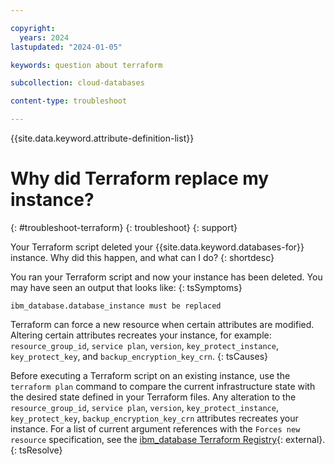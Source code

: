 ```yaml
---

copyright:
  years: 2024
lastupdated: "2024-01-05"

keywords: question about terraform

subcollection: cloud-databases

content-type: troubleshoot

---
```


{{site.data.keyword.attribute-definition-list}}

<!-- Remember that this is the individual topic template for each troubleshooting entry that belongs in a troubleshooting topic group in the Help left nav group. For more information, see the guidance page: https://test.cloud.ibm.com/docs/writing?topic=writing-troubleshooting-topics-->

# Why did Terraform replace my instance?
{: #troubleshoot-terraform}
{: troubleshoot}
{: support}

Your Terraform script deleted your {{site.data.keyword.databases-for}} instance. Why did this happen, and what can I do?
{: shortdesc}

You ran your Terraform script and now your instance has been deleted. You may have seen an output that looks like:
{: tsSymptoms}

```text
ibm_database.database_instance must be replaced
```

Terraform can force a new resource when certain attributes are modified. Altering certain attributes recreates your instance, for example: `resource_group_id`, `service plan`, `version`, `key_protect_instance`, `key_protect_key`, and `backup_encryption_key_crn`.
{: tsCauses}

Before executing a Terraform script on an existing instance, use the `terraform plan` command to compare the current infrastructure state with the desired state defined in your Terraform files. Any alteration to the `resource_group_id`, `service plan`, `version`, `key_protect_instance`, `key_protect_key`, `backup_encryption_key_crn` attributes recreates your instance. For a list of current argument references with the `Forces new resource` specification, see the [ibm_database Terraform Registry](https://registry.terraform.io/providers/IBM-Cloud/ibm/latest/docs/resources/database){: external}.
{: tsResolve}
